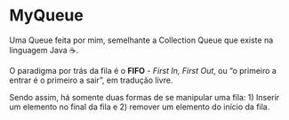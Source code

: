# MyQueue

Uma Queue feita por mim, semelhante a Collection Queue que existe na linguagem Java ☕.



O paradigma por trás da fila é o **FIFO** - *First In, First Out*, ou “o primeiro a entrar é o primeiro a sair”, em tradução livre.

Sendo assim,  há somente duas formas de se manipular uma fila: 1) Inserir um elemento no final da fila e 2) remover um elemento do início da fila.